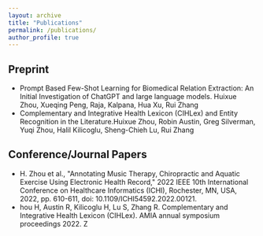 ```yaml
---
layout: archive
title: "Publications"
permalink: /publications/
author_profile: true
---
```


Preprint
--------
* Prompt Based Few-Shot Learning for Biomedical Relation Extraction: An Initial Investigation of ChatGPT and large language models. Huixue Zhou, Xueqing Peng, Raja, Kalpana, Hua Xu, Rui Zhang
* Complementary and Integrative Health Lexicon (CIHLex) and Entity Recognition in the Literature.Huixue Zhou, Robin Austin, Greg Silverman, Yuqi Zhou, Halil Kilicoglu, Sheng-Chieh Lu, Rui Zhang

Conference/Journal Papers
--------
* H. Zhou et al., "Annotating Music Therapy, Chiropractic and Aquatic Exercise Using Electronic Health Record," 2022 IEEE 10th International Conference on Healthcare Informatics (ICHI), Rochester, MN, USA, 2022, pp. 610-611, doi: 10.1109/ICHI54592.2022.00121.
* hou H, Austin R, Kilicoglu H, Lu S, Zhang R. Complementary and Integrative Health Lexicon (CIHLex). AMIA annual symposium proceedings 2022. Z



